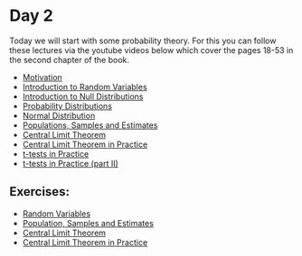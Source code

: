 # Day 2

Today we will start with some probability theory.
For this you can follow these lectures via the youtube videos below which cover the pages 18-53 in the second chapter of the book.

- [Motivation](https://www.youtube.com/watch?v=6nvhFgmrvLE)
- [Introduction to Random Variables](https://www.youtube.com/watch?v=AxJf1nXrW8U)
- [Introduction to Null Distributions](https://www.youtube.com/watch?v=G5ZjYy1vS8k)
- [Probability Distributions](https://www.youtube.com/watch?v=govBS0uJ9GA)
- [Normal Distribution](https://www.youtube.com/watch?v=fwaxgik7aj4)
- [Populations, Samples and Estimates](https://www.youtube.com/watch?v=99WNX608k0Y)
- [Central Limit Theorem](https://www.youtube.com/watch?v=aYA8ZG-ltqQ)
- [Central Limit Theorem in Practice](https://www.youtube.com/watch?v=QOeoxOgYpzU)
- [t-tests in Practice](https://www.youtube.com/watch?v=KEMJIG2gOv4)
- [t-tests in Practice (part II)](https://www.youtube.com/watch?v=IzFDBnbhDbA)


## Exercises:

- [Random Variables](http://genomicsclass.github.io/book/pages/random_variables_exercises.html)
- [Population, Samples and Estimates](http://genomicsclass.github.io/book/pages/dplyr_intro_exercises.html)
-  [Central Limit Theorem](http://genomicsclass.github.io/book/pages/clt_and_t-distribution_exercises.html)
- [Central Limit Theorem in Practice](http://genomicsclass.github.io/book/pages/clt_in_practice_exercises.html)


